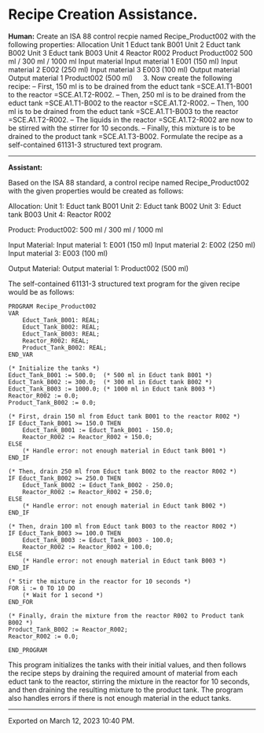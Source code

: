 # Recipe Creation Assistance.

**Human:**
Create an ISA 88 control recpie named Recipe_Product002 with the following properties:
Allocation
Unit 1	Educt tank B001
Unit 2	Educt tank B002
Unit 3	Educt tank B003
Unit 4	Reactor R002
Product
Product002	500 ml / 300 ml / 1000 ml
Input material
Input material 1	E001 (150 ml)
Input material 2	E002 (250 ml)
Input material 3	E003 (100 ml)
Output material
Output material 1	Product002 (500 ml)
 
3.	Now create the following recipe:
–	First, 150 ml is to be drained from the educt tank =SCE.A1.T1-B001 to the reactor =SCE.A1.T2-R002.
–	Then, 250 ml is to be drained from the educt tank =SCE.A1.T1-B002 to the reactor =SCE.A1.T2-R002.
–	Then, 100 ml is to be drained from the educt tank =SCE.A1.T1-B003 to the reactor =SCE.A1.T2-R002.
–	The liquids in the reactor =SCE.A1.T2-R002 are now to be stirred with the stirrer for 10 seconds.
–	Finally, this mixture is to be drained to the product tank =SCE.A1.T3-B002.
Formulate the recipe as a self-contained 61131-3 structured text program.

***

**Assistant:**

Based on the ISA 88 standard, a control recipe named Recipe_Product002 with the given properties would be created as follows:

Allocation:
Unit 1: Educt tank B001
Unit 2: Educt tank B002
Unit 3: Educt tank B003
Unit 4: Reactor R002

Product:
Product002: 500 ml / 300 ml / 1000 ml

Input Material:
Input material 1: E001 (150 ml)
Input material 2: E002 (250 ml)
Input material 3: E003 (100 ml)

Output Material:
Output material 1: Product002 (500 ml)

The self-contained 61131-3 structured text program for the given recipe would be as follows:

```
PROGRAM Recipe_Product002
VAR
    Educt_Tank_B001: REAL;
    Educt_Tank_B002: REAL;
    Educt_Tank_B003: REAL;
    Reactor_R002: REAL;
    Product_Tank_B002: REAL;
END_VAR

(* Initialize the tanks *)
Educt_Tank_B001 := 500.0;  (* 500 ml in Educt tank B001 *)
Educt_Tank_B002 := 300.0;  (* 300 ml in Educt tank B002 *)
Educt_Tank_B003 := 1000.0; (* 1000 ml in Educt tank B003 *)
Reactor_R002 := 0.0;
Product_Tank_B002 := 0.0;

(* First, drain 150 ml from Educt tank B001 to the reactor R002 *)
IF Educt_Tank_B001 >= 150.0 THEN
    Educt_Tank_B001 := Educt_Tank_B001 - 150.0;
    Reactor_R002 := Reactor_R002 + 150.0;
ELSE
    (* Handle error: not enough material in Educt tank B001 *)
END_IF

(* Then, drain 250 ml from Educt tank B002 to the reactor R002 *)
IF Educt_Tank_B002 >= 250.0 THEN
    Educt_Tank_B002 := Educt_Tank_B002 - 250.0;
    Reactor_R002 := Reactor_R002 + 250.0;
ELSE
    (* Handle error: not enough material in Educt tank B002 *)
END_IF

(* Then, drain 100 ml from Educt tank B003 to the reactor R002 *)
IF Educt_Tank_B003 >= 100.0 THEN
    Educt_Tank_B003 := Educt_Tank_B003 - 100.0;
    Reactor_R002 := Reactor_R002 + 100.0;
ELSE
    (* Handle error: not enough material in Educt tank B003 *)
END_IF

(* Stir the mixture in the reactor for 10 seconds *)
FOR i := 0 TO 10 DO
    (* Wait for 1 second *)
END_FOR

(* Finally, drain the mixture from the reactor R002 to Product tank B002 *)
Product_Tank_B002 := Reactor_R002;
Reactor_R002 := 0.0;

END_PROGRAM

```

This program initializes the tanks with their initial values, and then follows the recipe steps by draining the required amount of material from each educt tank to the reactor, stirring the mixture in the reactor for 10 seconds, and then draining the resulting mixture to the product tank. The program also handles errors if there is not enough material in the educt tanks.


***

Exported on March 12, 2023 10:40 PM.